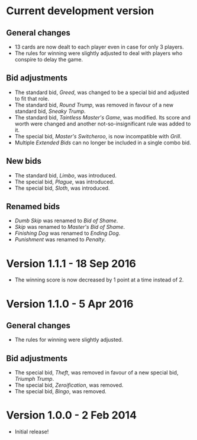 Current development version
===========================
## General changes
- 13 cards are now dealt to each player even in case for only 3 players.
- The rules for winning were slightly adjusted to deal with players who conspire to delay the game.

## Bid adjustments
- The standard bid, _Greed_, was changed to be a special bid and adjusted to fit that role.
- The standard bid, _Round Trump_, was removed in favour of a new standard bid, _Sneaky Trump_.
- The standard bid, _Taintless Master's Game_, was modified. Its score and worth were changed and another not-so-insignificant rule was added to it.
- The special bid, _Master's Switcheroo_, is now incompatible with _Grill_.
- Multiple _Extended Bids_ can no longer be included in a single combo bid.

## New bids
- The standard bid, _Limbo_, was introduced.
- The special bid, _Plague_, was introduced.
- The special bid, _Sloth_, was introduced.

## Renamed bids
- _Dumb Skip_ was renamed to _Bid of Shame_.
- _Skip_ was renamed to _Master's Bid of Shame_.
- _Finishing Dog_ was renamed to _Ending Dog_.
- _Punishment_ was renamed to _Penalty_.

Version 1.1.1 - 18 Sep 2016
===========================
- The winning score is now decreased by 1 point at a time instead of 2.

Version 1.1.0 - 5 Apr 2016
==========================
## General changes
- The rules for winning were slightly adjusted.

## Bid adjustments
- The special bid, _Theft_, was removed in favour of a new special bid, _Triumph Trump_.
- The special bid, _Zeroification_, was removed.
- The special bid, _Bingo_, was removed.

Version 1.0.0 - 2 Feb 2014
==========================
- Initial release!
